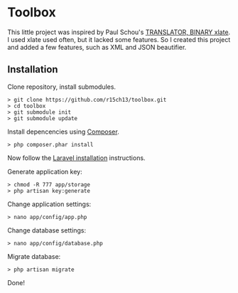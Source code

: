 # Toolbox

This little project was inspired by Paul Schou's [TRANSLATOR, BINARY xlate](http://home.paulschou.net/tools/xlate/).
I used xlate used often, but it lacked some features. So I created this project and added a few features, such as XML and JSON beautifier.

## Installation

Clone repository, install submodules.
```
> git clone https://github.com/r15ch13/toolbox.git
> cd toolbox
> git submodule init
> git submodule update
```
Install depencencies using [Composer](http://getcomposer.org/).
```
> php composer.phar install
```

Now follow the [Laravel installation](http://laravel.com/docs/installation) instructions.

Generate application key:
```
> chmod -R 777 app/storage
> php artisan key:generate
```
Change application settings:
```
> nano app/config/app.php
```
Change database settings:
```
> nano app/config/database.php
```
Migrate database:
```
> php artisan migrate
```

Done!
